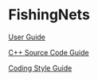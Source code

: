 # FishingNets

[User Guide](https://cfd.direct/openfoam/user-guide/)

[C++ Source Code Guide](https://cpp.openfoam.org/v9/)

[Coding Style Guide](https://openfoam.org/dev/coding-style-guide/)